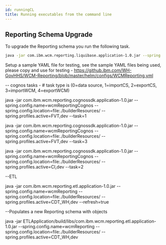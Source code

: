 ```yaml
---
id: runningCL
title: Running executables from the command line
---
```



## Reporting Schema Upgrade
To upgrade the Reporting schema you run the following task.

```sh
java -jar com.ibm.wcm.reporting.liquibase.application-1.0.jar --spring.config.name=wcmReportingUpgrade  --spring.config.location=file:./builderResources/ --spring.profiles.active=FVT,dev
```



Setup a sample YAML file for testing, see the sample YAML files being used, please copy and use for testing - https://github.ibm.com/WH-GovHHS/WCM-Reporting/blob/master/helm/configs/WCMReporting.yml


-- cognos tasks - # task type is (0=data source, 1=importCS, 2=exportCS, 3=importWCM, 4=exportWCM)

java -jar com.ibm.wcm.reporting.cognossdk.application-1.0.jar --spring.config.name=wcmReportingCognos  --spring.config.location=file:./builderResources/ --spring.profiles.active=FVT,dev  --task=1

java -jar com.ibm.wcm.reporting.cognossdk.application-1.0.jar --spring.config.name=wcmReportingCognos  --spring.config.location=file:./builderResources/ --spring.profiles.active=FVT,dev --task=3

java -jar com.ibm.wcm.reporting.cognossdk.application-1.0.jar --spring.config.name=wcmReportingCognos  --spring.config.location=file:./builderResources/ --spring.profiles.active=CI,dev --task=2



--ETL

java -jar com.ibm.wcm.reporting.etl.application-1.0.jar --spring.config.name=wcmReporting --spring.config.location=file:./builderResources/ --spring.profiles.active=CDT_WH,dev  --refresh=true

--Populates a new Reporting schema with objects

java -jar ETLApplication/build/libs/com.ibm.wcm.reporting.etl.application-1.0.jar --spring.config.name=wcmReporting --spring.config.location=file:./builderResources/ --spring.profiles.active=CDT_WH,dev
